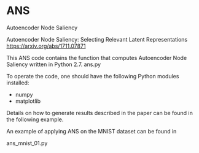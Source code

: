 # ANS
Autoencoder Node Saliency

Autoencoder Node Saliency: Selecting Relevant Latent Representations
https://arxiv.org/abs/1711.07871


This ANS code contains the function that computes Autoencoder Node Saliency written in Python 2.7. 
ans.py

To operate the code, one should have the following Python modules installed:
  - numpy
  - matplotlib

Details on how to generate results described in the paper can be found in the following example.

An example of applying ANS on the MNIST dataset can be found in 

ans_mnist_01.py

